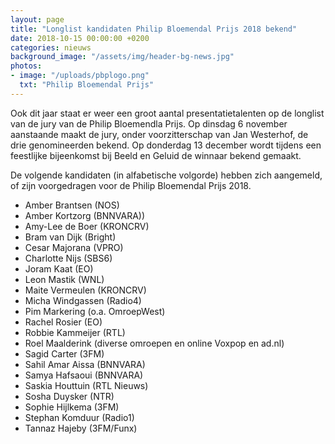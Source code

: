 ```yaml
---
layout: page
title: "Longlist kandidaten Philip Bloemendal Prijs 2018 bekend"
date: 2018-10-15 00:00:00 +0200
categories: nieuws
background_image: "/assets/img/header-bg-news.jpg"
photos:
- image: "/uploads/pbplogo.png"
  txt: "Philip Bloemendal Prijs"
---
```


Ook dit jaar staat er weer een groot aantal presentatietalenten op de longlist van de jury van de Philip Bloemendla Prijs. Op dinsdag 6 november aanstaande maakt de jury, onder voorzitterschap van Jan Westerhof, de drie genomineerden bekend. Op donderdag 13 december wordt tijdens een feestlijke bijeenkomst bij Beeld en Geluid de winnaar bekend gemaakt.

De volgende kandidaten (in alfabetische volgorde) hebben zich aangemeld, of zijn voorgedragen voor de Philip Bloemendal Prijs 2018. 
 
* Amber Brantsen (NOS)
* Amber Kortzorg (BNNVARA))
* Amy-Lee de Boer (KRONCRV)
* Bram van Dijk (Bright)
* Cesar Majorana (VPRO)
* Charlotte Nijs (SBS6)
* Joram Kaat (EO)
* Leon Mastik (WNL)
* Maite Vermeulen (KRONCRV)
* Micha Windgassen (Radio4)
* Pim Markering (o.a. OmroepWest)
* Rachel Rosier (EO)
* Robbie Kammeijer (RTL)
* Roel Maalderink (diverse omroepen en online Voxpop en ad.nl)
* Sagid Carter (3FM)
* Sahil Amar Aissa (BNNVARA)
* Samya Hafsaoui (BNNVARA)
* Saskia Houttuin (RTL Nieuws)
* Sosha Duysker (NTR)
* Sophie Hijlkema (3FM)
* Stephan Komduur (Radio1)
* Tannaz Hajeby (3FM/Funx)